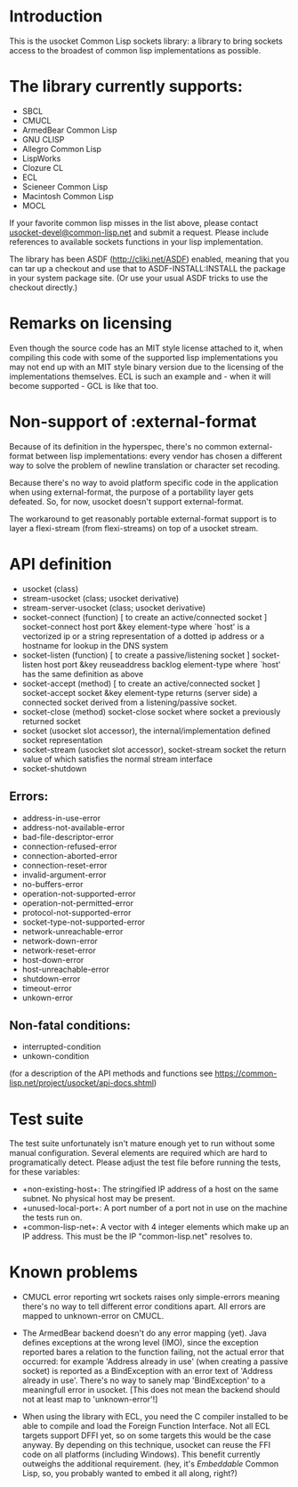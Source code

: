 # Introduction

This is the usocket Common Lisp sockets library: a library to bring
sockets access to the broadest of common lisp implementations as possible.

# The library currently supports:

 - SBCL
 - CMUCL
 - ArmedBear Common Lisp
 - GNU CLISP
 - Allegro Common Lisp
 - LispWorks
 - Clozure CL
 - ECL
 - Scieneer Common Lisp
 - Macintosh Common Lisp
 - MOCL

If your favorite common lisp misses in the list above, please contact
usocket-devel@common-lisp.net and submit a request.  Please include
references to available sockets functions in your lisp implementation.

The library has been ASDF (http://cliki.net/ASDF) enabled, meaning
that you can tar up a checkout and use that to ASDF-INSTALL:INSTALL
the package in your system package site.  (Or use your usual ASDF
tricks to use the checkout directly.)

# Remarks on licensing

Even though the source code has an MIT style license attached to it,
when compiling this code with some of the supported lisp implementations
you may not end up with an MIT style binary version due to the licensing
of the implementations themselves.  ECL is such an example and - when
it will become supported - GCL is like that too.

# Non-support of :external-format

Because of its definition in the hyperspec, there's no common
external-format between lisp implementations: every vendor has chosen
a different way to solve the problem of newline translation or
character set recoding.

Because there's no way to avoid platform specific code in the application
when using external-format, the purpose of a portability layer gets
defeated.  So, for now, usocket doesn't support external-format.

The workaround to get reasonably portable external-format support is to
layer a flexi-stream (from flexi-streams) on top of a usocket stream.

# API definition

 - usocket (class)
 - stream-usocket (class; usocket derivative)
 - stream-server-usocket (class; usocket derivative)
 - socket-connect (function) [ to create an active/connected socket ]
    socket-connect host port &key element-type
      where `host' is a vectorized ip
                      or a string representation of a dotted ip address
                      or a hostname for lookup in the DNS system
 - socket-listen (function) [ to create a passive/listening socket ]
     socket-listen host port &key reuseaddress backlog element-type
       where `host' has the same definition as above
 - socket-accept (method) [ to create an active/connected socket ]
     socket-accept socket &key element-type
       returns (server side) a connected socket derived from a
       listening/passive socket.
 - socket-close (method)
    socket-close socket
      where socket a previously returned socket
 - socket (usocket slot accessor),
      the internal/implementation defined socket representation
 - socket-stream (usocket slot accessor),
    socket-stream socket
      the return value of which satisfies the normal stream interface
 - socket-shutdown

## Errors:
 - address-in-use-error
 - address-not-available-error
 - bad-file-descriptor-error
 - connection-refused-error
 - connection-aborted-error
 - connection-reset-error
 - invalid-argument-error
 - no-buffers-error
 - operation-not-supported-error
 - operation-not-permitted-error
 - protocol-not-supported-error
 - socket-type-not-supported-error
 - network-unreachable-error
 - network-down-error
 - network-reset-error
 - host-down-error
 - host-unreachable-error
 - shutdown-error
 - timeout-error
 - unkown-error

## Non-fatal conditions:
 - interrupted-condition
 - unkown-condition

(for a description of the API methods and functions see
  https://common-lisp.net/project/usocket/api-docs.shtml)

# Test suite

The test suite unfortunately isn't mature enough yet to run without
some manual configuration.  Several elements are required which are
hard to programatically detect.  Please adjust the test file before
running the tests, for these variables:

- +non-existing-host+: The stringified IP address of a host on the
     same subnet.  No physical host may be present.
- +unused-local-port+: A port number of a port not in use on the
     machine the tests run on.
- +common-lisp-net+: A vector with 4 integer elements which make up
     an IP address. This must be the IP "common-lisp.net" resolves to.

# Known problems

- CMUCL error reporting wrt sockets raises only simple-errors
  meaning there's no way to tell different error conditions apart.
  All errors are mapped to unknown-error on CMUCL.

- The ArmedBear backend doesn't do any error mapping (yet). Java
  defines exceptions at the wrong level (IMO), since the exception
  reported bares a relation to the function failing, not the actual
  error that occurred: for example 'Address already in use' (when
  creating a passive socket) is reported as a BindException with
  an error text of 'Address already in use'. There's no way to sanely
  map 'BindException' to a meaningfull error in usocket. [This does not
  mean the backend should not at least map to 'unknown-error'!]

- When using the library with ECL, you need the C compiler installed
  to be able to compile and load the Foreign Function Interface.
  Not all ECL targets support DFFI yet, so on some targets this would
  be the case anyway.  By depending on this technique, usocket can
  reuse the FFI code on all platforms (including Windows).  This benefit
  currently outweighs the additional requirement. (hey, it's *Embeddable*
  Common Lisp, so, you probably wanted to embed it all along, right?)
